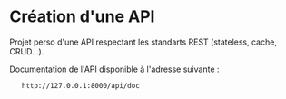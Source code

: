 <h1>Création d'une API</h1>
<p>Projet perso d'une API respectant les standarts REST (stateless, cache, CRUD...).</p>
<p>Documentation de l'API disponible à l'adresse suivante :</p>
   
```
   http://127.0.0.1:8000/api/doc
   ```

